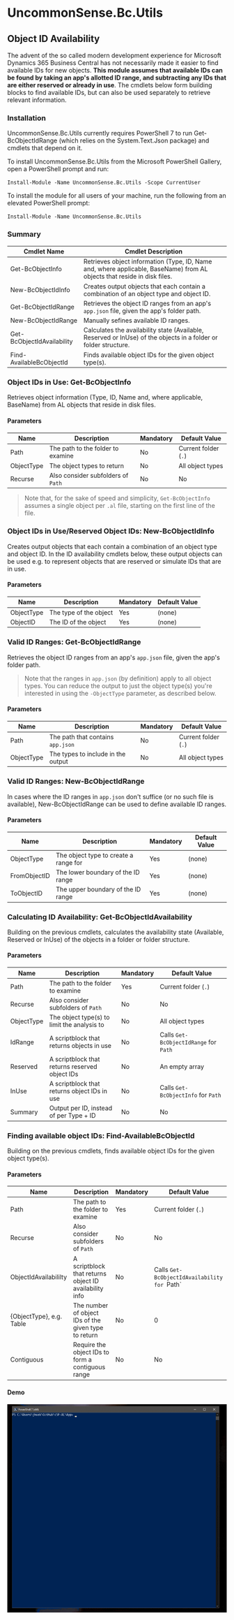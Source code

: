 # UncommonSense.Bc.Utils

## Object ID Availability
The advent of the so called modern development experience for Microsoft Dynamics 365 Business Central has not necessarily made it easier to find available IDs for new objects. **This module assumes that available IDs can be found by taking an app's allotted ID range, and subtracting any IDs that are either reserved or already in use**. The cmdlets below form building blocks to find available IDs, but can also be used separately to retrieve relevant information.

### Installation
UncommonSense.Bc.Utils currently requires PowerShell 7 to run Get-BcObjectIdRange (which relies on the System.Text.Json package) and cmdlets that depend on it.

To install UncommonSense.Bc.Utils from the Microsoft PowerShell Gallery, open a PowerShell prompt and run:

    Install-Module -Name UncommonSense.Bc.Utils -Scope CurrentUser

To install the module for all users of your machine, run the following from an elevated PowerShell prompt:

    Install-Module -Name UncommonSense.Bc.Utils

### Summary
| Cmdlet Name                | Cmdlet Description                                                                                                       |
| -------------------------- | ------------------------------------------------------------------------------------------------------------------------ |
| Get-BcObjectInfo           | Retrieves object information (Type, ID, Name and, where applicable, BaseName) from AL objects that reside in disk files. |
| New-BcObjectIdInfo         | Creates output objects that each contain a combination of an object type and object ID.                                  |
| Get-BcObjectIdRange        | Retrieves the object ID ranges from an app's `app.json` file, given the app's folder path.                               |
| New-BcObjectIdRange        | Manually sefines available ID ranges.                                                                                    |
| Get-BcObjectIdAvailability | Calculates the availability state (Available, Reserved or InUse) of the objects in a folder or folder structure.         |
| Find-AvailableBcObjectId   | Finds available object IDs for the given object type(s).                                                                 |

### Object IDs in Use: Get-BcObjectInfo
Retrieves object information (Type, ID, Name and, where applicable, BaseName) from AL objects that reside in disk files.

#### Parameters
| Name       | Description                        | Mandatory | Default Value        |
| ---------- | ---------------------------------- | --------- | -------------------- |
| Path       | The path to the folder to examine  | No        | Current folder (`.`) |
| ObjectType | The object types to return         | No        | All object types     |
| Recurse    | Also consider subfolders of `Path` | No        | No                   |

> Note that, for the sake of speed and simplicity, `Get-BcObjectInfo` assumes a single object per `.al` file, starting on the first line of the file.

### Object IDs in Use/Reserved Object IDs: New-BcObjectIdInfo
Creates output objects that each contain a combination of an object type and object ID. In the ID availability cmdlets below, these output objects can be used e.g. to represent objects that are reserved or simulate IDs that are in use.

#### Parameters
| Name       | Description            | Mandatory | Default Value |
| ---------- | ---------------------- | --------- | ------------- |
| ObjectType | The type of the object | Yes       | (none)        |
| ObjectID   | The ID of the object   | Yes       | (none)        |

### Valid ID Ranges: Get-BcObjectIdRange
Retrieves the object ID ranges from an app's `app.json` file, given the app's folder path.

> Note that the ranges in `app.json` (by definition) apply to all object types. You can reduce the output to just the object type(s) you're interested in using the `-ObjectType` parameter, as described below.

#### Parameters
| Name       | Description                        | Mandatory | Default Value        |
| ---------- | ---------------------------------- | --------- | -------------------- |
| Path       | The path that contains `app.json`  | No        | Current folder (`.`) |
| ObjectType | The types to include in the output | No        | All object types     |

### Valid ID Ranges: New-BcObjectIdRange
In cases where the ID ranges in `app.json` don't suffice (or no such file is available), New-BcObjectIdRange can be used to define available ID ranges.

#### Parameters
| Name         | Description                           | Mandatory | Default Value |
| ------------ | ------------------------------------- | --------- | ------------- |
| ObjectType   | The object type to create a range for | Yes       | (none)        |
| FromObjectID | The lower boundary of the ID range    | Yes       | (none)        |
| ToObjectID   | The upper boundary of the ID range    | Yes       | (none)        |

### Calculating ID Availability: Get-BcObjectIdAvailability
Building on the previous cmdlets, calculates the availability state (Available, Reserved or InUse) of the objects in a folder or folder structure.

#### Parameters
| Name       | Description                                    | Mandatory | Default Value                          |
| ---------- | ---------------------------------------------- | --------- | -------------------------------------- |
| Path       | The path to the folder to examine              | Yes       | Current folder (`.`)                   |
| Recurse    | Also consider subfolders of `Path`             | No        | No                                     |
| ObjectType | The object type(s) to limit the analysis to    | No        | All object types                       |
| IdRange    | A scriptblock that returns objects in use      | No        | Calls `Get-BcObjectIdRange` for `Path` |
| Reserved   | A scriptblock that returns reserved object IDs | No        | An empty array                         |
| InUse      | A scriptblock that returns object IDs in use   | No        | Calls `Get-BcObjectInfo` for `Path`    |
| Summary    | Output per ID, instead of per Type + ID        | No        | No                                     |

### Finding available object IDs: Find-AvailableBcObjectId
Building on the previous cmdlets, finds available object IDs for the given object type(s).

#### Parameters
| Name                     | Description                                            | Mandatory | Default Value                                |
| ------------------------ | ------------------------------------------------------ | --------- | -------------------------------------------- |
| Path                     | The path to the folder to examine                      | Yes       | Current folder (`.`)                         |
| Recurse                  | Also consider subfolders of `Path`                     | No        | No                                           |
| ObjectIdAvailabililty    | A scriptblock that returns object ID availability info | No        | Calls `Get-BcObjectIdAvailability for `Path` |
| {ObjectType}, e.g. Table | The number of object IDs of the given type to return   | No        | 0                                            |
| Contiguous               | Require the object IDs to form a contiguous range      | No        | No                                           |

#### Demo

![Demo movie of Find-AvailableBcObjectId](https://github.com/jhoek/UncommonSense.Bc.Utils/blob/master/Find-AvailableBcObjectId.gif)
